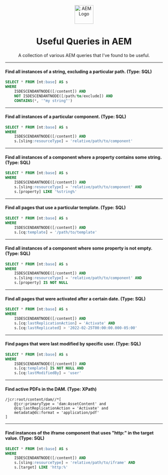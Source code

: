 <div align="center">
  <img height="60" src="https://static.wikia.nocookie.net/adobe/images/e/e2/Adobe_Experience_Manager_icon.svg/revision/latest/scale-to-width-down/512?cb=20200110101730" alt="AEM Logo">
  <h1>Useful Queries in AEM</h1>
  <p>A collection of various AEM queries that I've found to be useful.</p>
</div>

---

#### Find all instances of a string, excluding a particular path. (Type: SQL)

```sql
SELECT * FROM [nt:base] AS s 
WHERE
    ISDESCENDANTNODE([/content]) AND
    NOT ISDESCENDANTNODE([/path/to/exclude]) AND
    CONTAINS(*, '"my string"')
```

---

#### Find all instances of a particular component. (Type: SQL)

```sql
SELECT * FROM [nt:base] AS s 
WHERE
    ISDESCENDANTNODE([/content]) AND
    s.[sling:resourceType] = 'relative/path/to/component'
```

---

#### Find all instances of a component where a property contains some string. (Type: SQL)

```sql
SELECT * FROM [nt:base] AS s
WHERE
    ISDESCENDANTNODE([/content]) AND 
    s.[sling:resourceType] = 'relative/path/to/component' AND
    s.[property] LIKE '%string%'
```

---

#### Find all pages that use a particular template. (Type: SQL)

```sql
SELECT * FROM [nt:base] AS s 
WHERE
    ISDESCENDANTNODE([/content]) AND
    s.[cq:template] = '/path/to/template'
```

---

#### Find all instances of a component where some property is not empty. (Type: SQL)

```sql
SELECT * FROM [nt:base] AS s 
WHERE
    ISDESCENDANTNODE([/content]) AND
    s.[sling:resourceType] = 'relative/path/to/component' AND
    s.[property] IS NOT NULL
```

---

#### Find all pages that were activated after a certain date. (Type: SQL)

```sql
SELECT * FROM [nt:base] AS s
WHERE
    ISDESCENDANTNODE([/content]) AND
    s.[cq:lastReplicationAction] = 'Activate' AND
    s.[cq:lastReplicated] > '2022-02-25T00:00:00.000-05:00'
```

---

#### Find pages that were last modified by specific user. (Type: SQL)

```sql
SELECT * FROM [nt:base] AS s
WHERE
    ISDESCENDANTNODE([/content]) AND 
    s.[cq:template] IS NOT NULL AND
    s.[cq:lastModifiedBy] = 'user'
```

---

#### Find active PDFs in the DAM. (Type: XPath)

```
/jcr:root/content/dam//*[
    @jcr:primaryType = 'dam:AssetContent' and
    @cq:lastReplicationAction = 'Activate' and
    metadata@dc:format = 'application/pdf'
]
```

---

#### Find instances of the iframe component that uses "http:" in the target value. (Type: SQL)

```sql
SELECT * FROM [nt:base] AS s 
WHERE
    ISDESCENDANTNODE([/content]) AND
    s.[sling:resourceType] = 'relative/path/to/iframe' AND
    s.[target] LIKE 'http:%'
```

